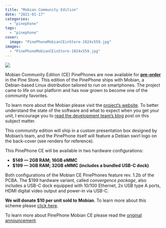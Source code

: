 ```yaml
---
title: "Mobian Community Edition"
date: "2021-01-17"
categories: 
  - "pinephone"
tags: 
  - "pinephone"
cover: 
  image: "PinePhoneMobianCEinStore-1024x559.jpg"
images:
  - "PinePhoneMobianCEinStore-1024x559.jpg"
---
```


![](/blog/images/PinePhoneMobianCEinStore-1024x559.jpg)

Mobian Community Edition (CE) PinePhones are now available for [**pre-order**](https://pine64.com/product-category/smartphones/) in the Pine Store. This edition of the PinePhone ships with Mobian, a Debian-based Linux distribution tailored to run on smartphones. The project came to life on our platform and has now grown to become one of the community favorites.  

To learn more about the Mobian please visit the [project’s website](https://mobian-project.org/). To better understand the state of the software and what to expect when you get your unit, I encourage you to [read the development team’s blog](https://blog.mobian-project.org/posts/2021/01/15/mobian-community-edition/) post on this subject matter. 

This community edition will ship in a custom presentation box designed by Mobian’s team, and the PinePhone itself will feature a Debian swirl logo on the back-cover (see renders for reference).

This PinePhone CE will be available in two hardware configurations:

- **$149 — 2GB RAM; 16GB eMMC**
- **$199 — 3GB RAM; 32GB eMMC (includes a bundled USB-C dock)**

Both configurations of the Mobian CE PinePhones feature rev. 1.2b of the PCBA. The $199 hardware variant, called _convergence package_, also includes a USB-C dock equipped with 10/100 Ethernet, 2x USB type A ports, HDMI digital video output and power-in via USB-C.

**We will donate $10 per unit sold to** **Mobian**. To learn more about this scheme please [click here](https://www.pine64.org/2019/08/19/its-time-to-start-giving-back/).

To learn more about PinePhone Mobian CE please read the [original announcement](https://www.pine64.org/2021/01/15/january-update-happy-new-gear/).
